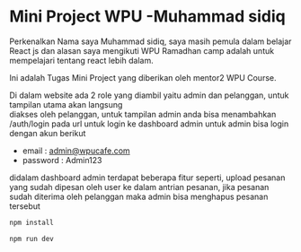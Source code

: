 # Mini Project WPU -Muhammad sidiq 

Perkenalkan Nama saya Muhammad sidiq, saya masih pemula dalam belajar React js 
dan alasan saya mengikuti WPU Ramadhan camp adalah untuk mempelajari tentang react lebih dalam.

Ini adalah Tugas Mini Project yang diberikan oleh mentor2 WPU Course.

Di dalam website ada 2 role yang diambil yaitu admin dan pelanggan, untuk tampilan utama akan langsung  
diakses oleh pelanggan, untuk tampilan admin anda bisa menambahkan /auth/login pada url untuk login ke dashboard admin
untuk admin bisa login dengan akun berikut 

- email    : admin@wpucafe.com
- password : Admin123


didalam dashboard admin terdapat beberapa fitur seperti, upload pesanan yang sudah dipesan oleh user ke dalam antrian pesanan,
jika pesanan sudah diterima oleh pelanggan maka admin bisa menghapus pesanan tersebut 


```js
npm install
```
```js
npm run dev
```



